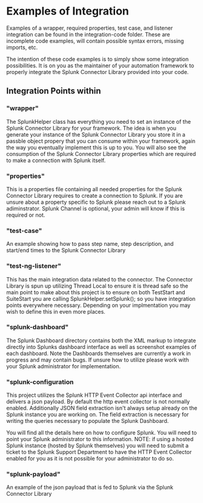 <h1>Examples of Integration</h1>

Examples of a wrapper, required properties, test case, and listener integration can be found in the integration-code folder. These are incomplete code examples, will contain possible syntax errors, missing imports, etc.

The intention of these code examples is to simply show some integration possibilities. It is on you as the maintainer of your automation framework to properly integrate the Splunk Connector Library provided into your code.

<h2>Integration Points within <integration-examples> </h2>

<h3>"wrapper"</h3>  
The SplunkHelper class has everything you need to set an instance of the Splunk Connector Library for your framework. The idea is when you generate your instance of the Splunk Connector Library you store it in a passble object propery that you can consume within your framework, again the way you eventually implement this is up to you.  You will also see the consumption of the Splunk Connector Library properties which are required to make a connection with Splunk itself.

<h3>"properties"</h3> 
This is a properties file containing all needed properties for the Splunk Connector Library requires to create a connection to Splunk.  If you are unsure about a property specific to Splunk please reach out to a Splunk adiminstrator.  Splunk Channel is optional, your admin will know if this is required or not.

<h3>"test-case"</h3>  
An example showing how to pass step name, step description, and start/end times to the Splunk Connector Library

<h3>"test-ng-listener"</h3> 
This has the main integration data related to the connector.  The Connector Library is spun up utilizing Thread Local to ensure it is thread safe so the main point to make about this project is to ensure on both TestStart and SuiteStart you are calling SplunkHelper.setSplunk(); so you have integration points everywhere necessary.  Depending on your implmentation you may wish to define this in even more places.

<h3>"splunk-dashboard"</h1>
The Splunk Dashboard directory contains both the XML markup to integrate directly into Splunks dashboard interface as well as screenshot examples of each dashboard.  Note the Dashboards themselves are currently a work in progress and may contain bugs.  If unsure how to utilize please work with your Splunk administrator for implementation.

<h3>"splunk-configuration</h1>
This project utilizes the Splunk HTTP Event Collector api interface and delivers a json payload.  By default the http event collector is not normally enabled.  Additionally JSON field extraction isn't always setup already on the Splunk instance you are working on.  The field extraction is necessary for writing the queries necessary to populate the Splunk Dashboard.  

You will find all the details here on how to configure Splunk.  You will need to point your Splunk administrator to this information.  NOTE: if using a hosted Splunk instance (hosted by Splunk themselves) you will need to submit a ticket to the Splunk Support Department to have the HTTP Event Collector enabled for you as it is not possible for your administrator to do so.

<h3>"splunk-payload"</h3>
An example of the json payload that is fed to Splunk via the Splunk Connector Library 